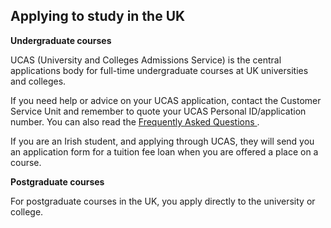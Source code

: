 ##  Applying to study in the UK

**Undergraduate courses**

UCAS (University and Colleges Admissions Service) is the central applications
body for full-time undergraduate courses at UK universities and colleges.

If you need help or advice on your UCAS application, contact the Customer
Service Unit and remember to quote your UCAS Personal ID/application number.
You can also read the [ Frequently Asked Questions
](https://www.ucas.com/about-us/who-we-are/how-can-we-help/faqs) .

If you are an Irish student, and applying through UCAS, they will send you an
application form for a tuition fee loan when you are offered a place on a
course.

**Postgraduate courses**

For postgraduate courses in the UK, you apply directly to the university or
college.
